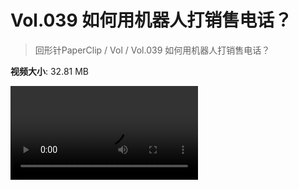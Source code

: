 # Vol.039 如何用机器人打销售电话？

> 回形针PaperClip / Vol / Vol.039 如何用机器人打销售电话？

**视频大小**: 32.81 MB

<div class="video"><video src="https://file.hsyhx.top/video/PaperClip/Vol/039.mp4" controls preload>🤔 您的浏览器不支持 video 标签</video></div>